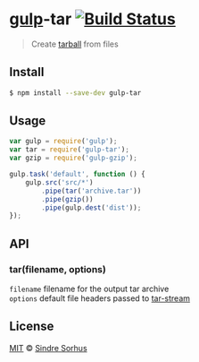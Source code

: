 # [gulp](http://gulpjs.com)-tar [![Build Status](https://travis-ci.org/sindresorhus/gulp-tar.svg?branch=master)](https://travis-ci.org/sindresorhus/gulp-tar)

> Create [tarball](http://en.wikipedia.org/wiki/Tar_(computing)) from files


## Install

```bash
$ npm install --save-dev gulp-tar
```


## Usage

```js
var gulp = require('gulp');
var tar = require('gulp-tar');
var gzip = require('gulp-gzip');

gulp.task('default', function () {
	gulp.src('src/*')
		.pipe(tar('archive.tar'))
		.pipe(gzip())
		.pipe(gulp.dest('dist'));
});
```


## API

### tar(filename, options)
`filename` filename for the output tar archive  
`options` default file headers passed to [tar-stream](https://github.com/mafintosh/tar-stream)


## License

[MIT](http://opensource.org/licenses/MIT) © [Sindre Sorhus](http://sindresorhus.com)
